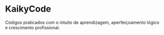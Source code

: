 # KaikyCode
Códigos praticados com o intuito de aprendizagem, aperfeiçoamento lógico e crescimento profissional.
